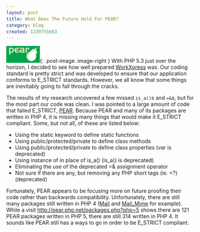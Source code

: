 ```yaml
---
layout: post
title: What Does The Future Hold For PEAR?
category: blog
created: 1239755683
---
```

![PEAR](/assets/images/2009/04/pearlogo.png){: .post-image .image-right } With
PHP 5.3 just over the horizon, I decided to see how well prepared
[WorkXpress](http://www.workxpress.com) was. Our coding standard is pretty
strict and was developed to ensure that our application conforms to E_STRICT
standards. However, we all know that some things are inevitably going to fall
through the cracks.

<!--more-->

The results of my research uncovered a few missed `is_a()`s and `=&`s, but
for the most part our code was clean. I was pointed to a large amount of code
that failed E_STRICT, [PEAR](http://pear.php.net). Because PEAR and many of its packages are written in PHP 4, it is missing many things that would make it E_STRICT compliant. Some, but not all, of these are listed below:

* Using the static keyword to define static functions
* Using public/protected/private to define class methods
* Using public/protected/private to define class properties (var is deprecated)
* Using instance of in place of is_a() (is_a() is deprecated)
* Eliminating the use of the deprecated =&amp; assignment operator
* Not sure if there are any, but removing any PHP short tags (ie. <?) (deprecated)

Fortunately, PEAR appears to be focusing more on future proofing their code
rather than backwards compatibility. Unfortunately, there are still many
packages still written in PHP 4 ([Mail](http://pear.php.net/package/Mail) and
[Mail_Mime](http://pear.php.net/package/Mail_Mime) for example). While a visit
<http://pear.php.net/packages.php?php=5> shows there are 121 PEAR packages
written in PHP 5, there are still 314 written in PHP 4. It sounds like PEAR
still has a ways to go in order to be E_STRICT compliant.
